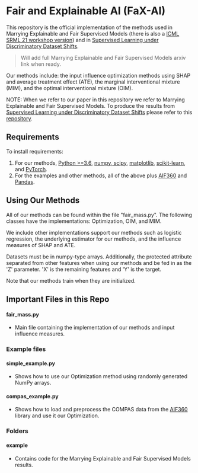 # Fair and Explainable AI (FaX-AI)

This repository is the official implementation of the methods used in Marrying Explainable and Fair Supervised Models (there is also a [ICML SRML 21 workshop version](https://icmlsrml2021.github.io/files/24.pdf)) and in [Supervised Learning under Discriminatory Dataset Shifts](https://arxiv.org/abs/1912.08189).
>Will add full Marrying Explainable and Fair Supervised Models arxiv link when ready.

Our methods include: the input influence optimization methods using SHAP and average treatment effect (ATE), the marginal interventional mixture (MIM), and the optimal interventional mixture (OIM).

NOTE: When we refer to our paper in this repository we refer to Marrying Explainable and Fair Supervised Models. To produce the results from [Supervised Learning under Discriminatory Dataset Shifts](https://arxiv.org/abs/1912.08189) please refer to this [repository](https://github.com/social-info-lab/discrimination-prevention/tree/master/src).

## Requirements

To install requirements:

1. For our methods, [Python >=3.6](https://www.python.org/downloads/release/python-370/), [numpy, scipy](https://www.scipy.org/scipylib/download.html), [matplotlib](http://matplotlib.org/), [scikit-learn](https://scikit-learn.org/stable/), and [PyTorch](https://pytorch.org/get-started/locally/).
2. For the examples and other methods, all of the above plus [AIF360](https://github.com/Trusted-AI/AIF360) and [Pandas](https://pandas.pydata.org/).

## Using Our Methods
All of our methods can be found within the file "fair_mass.py". The following classes have the implementations: Optimization, OIM, and MIM.

We include other implementations support our methods such as logistic regression, the underlying estimator for our methods, and the influence measures of SHAP and ATE.

Datasets must be in numpy-type arrays. Additionally, the protected attribute separated from other features when using our methods and be fed in as the 'Z' parameter. 'X' is the remaining features and 'Y' is the target.

Note that our methods train when they are initialized.

## Important Files in this Repo

#### fair_mass.py
- Main file containing the implementation of our methods and input influence measures.

### Example files
#### simple_example.py
- Shows how to use our Optimization method using randomly generated NumPy arrays.

#### compas_example.py
- Shows how to load and preprocess the COMPAS data from the [AIF360](https://github.com/Trusted-AI/AIF360) library and use it our Optimization.

### Folders
#### example
- Contains code for the Marrying Explainable and Fair Supervised Models results.
